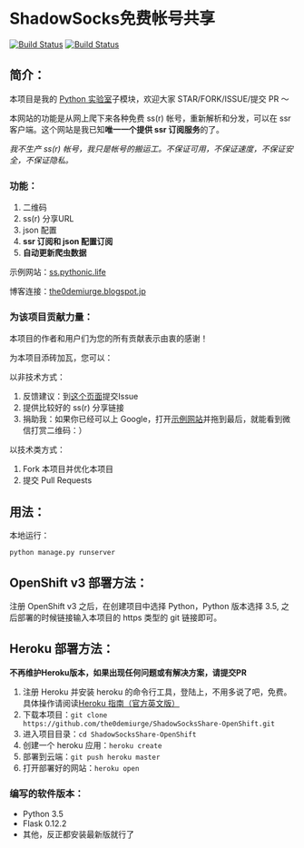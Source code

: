 # ShadowSocks免费帐号共享
[![Build Status](https://travis-ci.org/the0demiurge/ShadowSocksShare-OpenShift.svg?branch=master)](https://travis-ci.org/the0demiurge/ShadowSocksShare-OpenShift)
[![Build Status](https://travis-ci.org/the0demiurge/ShadowSocksShare-OpenShift.svg?branch=dev)](https://travis-ci.org/the0demiurge/ShadowSocksShare-OpenShift)
## 简介：

本项目是我的 [Python 实验室](https://github.com/the0demiurge/Python-Scripts)子模块，欢迎大家 STAR/FORK/ISSUE/提交 PR ～

本网站的功能是从网上爬下来各种免费 ss(r) 帐号，重新解析和分发，可以在 ssr 客户端。这个网站是我已知**唯一一个提供 ssr 订阅服务**的了。

*我不生产 ss(r) 帐号，我只是帐号的搬运工。不保证可用，不保证速度，不保证安全，不保证隐私。*


### 功能：

1. 二维码
2. ss(r) 分享URL
3. json 配置
4. **ssr 订阅和 json 配置订阅**
5. **自动更新爬虫数据**


示例网站：[ss.pythonic.life](http://ss.pythonic.life)

博客连接：[the0demiurge.blogspot.jp](https://the0demiurge.blogspot.jp/2017/07/shadowsocks.html)

### 为该项目贡献力量：
本项目的作者和用户们为您的所有贡献表示由衷的感谢！

为本项目添砖加瓦，您可以：

以非技术方式：

1. 反馈建议：到[这个页面](https://github.com/the0demiurge/ShadowSocksShare-OpenShift/issues)提交Issue
2. 提供比较好的 ss(r) 分享链接
3. 捐助我：如果你已经可以上 Google，打开[示例网站](http://ss.pythonic.life)并拖到最后，就能看到微信打赏二维码：）

以技术类方式：

1. Fork 本项目并优化本项目
2. 提交 Pull Requests

## 用法：
本地运行：

`python manage.py runserver`

## OpenShift v3 部署方法：

注册 OpenShift v3 之后，在创建项目中选择 Python，Python 版本选择 3.5, 之后部署的时候链接输入本项目的 https 类型的 git 链接即可。

## Heroku 部署方法：
**不再维护Heroku版本，如果出现任何问题或有解决方案，请提交PR**
1. 注册 Heroku 并安装 heroku 的命令行工具，登陆上，不用多说了吧，免费。具体操作请阅读[Heroku 指南（官方英文版）](https://devcenter.heroku.com/articles/getting-started-with-python#set-up)
2. 下载本项目：`git clone https://github.com/the0demiurge/ShadowSocksShare-OpenShift.git`
3. 进入项目目录：`cd ShadowSocksShare-OpenShift`
4. 创建一个 heroku 应用：`heroku create`
5. 部署到云端：`git push heroku master`
6. 打开部署好的网站：`heroku open`

### 编写的软件版本：

* Python 3.5
* Flask 0.12.2
* 其他，反正都安装最新版就行了

